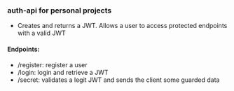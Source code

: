### auth-api for personal projects
- Creates and returns a JWT. Allows a user to access protected endpoints with a valid JWT

#### Endpoints:
- /register: register a user
- /login: login and retrieve a JWT
- /secret: validates a legit JWT and sends the client some guarded data
